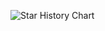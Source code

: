  <img
    alt="Star History Chart"
    src="https://readme-typing-svg.demolab.com?font=&weight=600&size=40&pause=1000&color=FFFFFF&center=true&vCenter=true&random=false&width=435&height=60&lines=COFFE-SHOP"
  />
